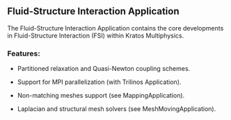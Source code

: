 ## Fluid-Structure Interaction Application

The Fluid-Structure Interaction Application contains the core developments in Fluid-Structure Interaction (FSI) within Kratos Multiphysics.

### Features:

- Partitioned relaxation and Quasi-Newton coupling schemes.

- Support for MPI parallelization (with Trilinos Application).

- Non-matching meshes support (see MappingApplication).

- Laplacian and structural  mesh solvers (see MeshMovingApplication).
